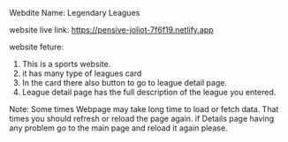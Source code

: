 Webdite Name: Legendary Leagues

website live link: https://pensive-joliot-7f6f19.netlify.app


website feture:
1. This is a sports website.
2. it has many type of leagues card
3. In the card there also button to go to league detail page.
4. League detail page has the full description of the league you entered.


Note: Some times Webpage may take long time to load or fetch data. That times you should refresh or reload the page again.
if Details page having any problem go to the main page and reload it again please.
